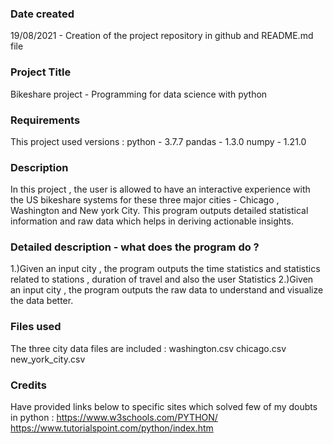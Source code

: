 

### Date created
19/08/2021 - Creation of the project repository in github and README.md file

### Project Title
Bikeshare project - Programming for data science with python

### Requirements
This project used versions :
python - 3.7.7
pandas -  1.3.0
numpy - 1.21.0

### Description
In this project , the user is allowed to have an interactive experience with the US bikeshare systems for these three major cities - Chicago , Washington and New york City. This program outputs detailed statistical information and raw data which helps in deriving actionable insights.

### Detailed description - what does the program do ?
1.)Given an input city , the program outputs the time statistics and statistics related to stations , duration of travel and also the user Statistics
2.)Given an input city , the program outputs the raw data to understand and visualize the data better.

### Files used
The three city data files are included :
washington.csv
chicago.csv
new_york_city.csv

### Credits
Have provided links below to specific sites which solved few of my doubts in python :
https://www.w3schools.com/PYTHON/
https://www.tutorialspoint.com/python/index.htm
